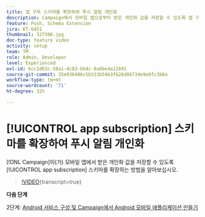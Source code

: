 ```yaml
---
title: 앱 구독 스키마를 확장하여 푸시 알림 개인화
description: Campaign에서 모바일 앱으로부터 받은 개인화 값을 저장할 수 있도록 앱 구독 스키마를 확장하는 방법을 알아보십시오.
feature: Push, Schema Extension
jira: KT-6451
thumbnail: 327306.jpg
doc-type: feature video
activity: setup
team: TM
role: Admin, Developer
level: Experienced
exl-id: 6cc1d83c-58a1-4c83-bb4c-8a6be4a12841
source-git-commit: 35e036486c5b533b54b3f626d88734e9a9fc3b8a
workflow-type: tm+mt
source-wordcount: '71'
ht-degree: 32%

---
```


# [!UICONTROL app subscription] 스키마를 확장하여 푸시 알림 개인화

[!DNL Campaign]이(가) 모바일 앱에서 받은 개인화 값을 저장할 수 있도록 [!UICONTROL app subscription] 스키마를 확장하는 방법을 알아보십시오.

>[!VIDEO](https://video.tv.adobe.com/v/3445559?quality=12&learn=on&captions=kor){transcript=true}

**다음 단계**

2단계: [Android 서비스 구성 및 Campaign에서 Android 모바일 애플리케이션 만들기](/help/tutorial-getting-started-with-push-notifications-for-android/configuring-an-android-service-in-campaign.md)
